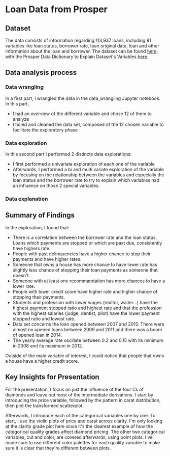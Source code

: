 # Loan Data from Prosper

## Dataset

The data consists of information regarding 113,937 loans, including 81 variables like loan status, borrower rate, loan original date, loan and other information about the loan and borrower. The dataset can be found [here](https://www.google.com/url?q=https://s3.amazonaws.com/udacity-hosted-downloads/ud651/prosperLoanData.csv&sa=D&ust=1554486256021000),
with the Prosper Data Dictionary to Explain Dataset's Variables [here](https://www.google.com/url?q=https://docs.google.com/spreadsheet/ccc?key%3D0AllIqIyvWZdadDd5NTlqZ1pBMHlsUjdrOTZHaVBuSlE%26usp%3Dsharing&sa=D&ust=1554486256024000).

## Data analysis process

### Data wrangling
In a first part, I wrangled the data in the data_wrangling Jupyter notebook. In this part,
* I had an overview of the different variable and chose 12 of them to analyze
* I tidied and cleaned the data set, composed of the 12 chosen variable to facilitate the exploratory phase

### Data exploration
In this second part I performed 2 distincts data explorations:
* I first performed a univariate exploration of each one of the variable
* Afterwards, I performed a bi and multi variate exploration of the variable by focusing on the relationship between the variables and especially the loan status and the borrower rate to try to explain which variables had an influence on those 2 special variables.

### Data explanation


## Summary of Findings

In the exploration, I found that:
* There is a correlation between the borrower rate and the loan status. Loans which payments are stopped or which are past due, consistently have highers rate.
* People with past delinquencies have a higher chance to stop their payments and have higher rates.
* Someone that owns a house has more chance to have lower rate has slightly less chance of stopping their loan payments as someone that doesn't.
* Someone with at least one recommandation has more chances to have a lower rate.
* People with lower credit score have higher rate and higher chance of stopping their payments.
* Students and profession with lower wages (realtor, waiter...) have the highest payment stopped ratio and highest rate and that the profession with the highest salaries (judge, dentist, pilot) have the lower payment stopped ratio and lowest rate.
* Data set concerns the loan opened between 2007 and 2015. There were almost no opened loans between 2009 and 2011 and there was a boom of opened loan in 2014.
* The yearly average rate oscillate between 0.2 and 0.15 with its minimum in 2008 and its maximum in 2012.

Outside of the main variable of interest, I could notice that people that owns a house have a higher credit score.


## Key Insights for Presentation

For the presentation, I focus on just the influence of the four Cs of diamonds
and leave out most of the intermediate derivations. I start by introducing the
price variable, followed by the pattern in carat distribution, then plot the
transformed scatterplot.

Afterwards, I introduce each of the categorical variables one by one. To start,
I use the violin plots of price and carat across clarity. I'm only looking at
the clarity grade plot here since it's the clearest example of how the
categorical quality grades affect diamond pricing. The other two categorical
variables, cut and color, are covered afterwards, using point plots. I've made
sure to use different color palettes for each quality variable to make sure it
is clear that they're different between plots.
